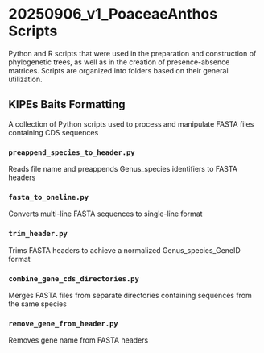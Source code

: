 # 20250906_v1_PoaceaeAnthos Scripts
Python and R scripts that were used in the preparation and construction of phylogenetic trees, as well as in the creation of presence-absence matrices. Scripts are organized into folders based on their general utilization.
## KIPEs Baits Formatting
A collection of Python scripts used to process and manipulate FASTA files containing CDS sequences
### `preappend_species_to_header.py`
Reads file name and preappends Genus_species identifiers to FASTA headers
### `fasta_to_oneline.py`
Converts multi-line FASTA sequences to single-line format
### `trim_header.py`
Trims FASTA headers to achieve a normalized Genus_species_GeneID format
### `combine_gene_cds_directories.py`
Merges FASTA files from separate directories containing sequences from the same species
### `remove_gene_from_header.py`
Removes gene name from FASTA headers

